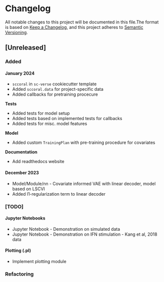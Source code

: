# Changelog

All notable changes to this project will be documented in this file.The format is based on [Keep a Changelog][],
and this project adheres to [Semantic Versioning][].

[keep a changelog]: https://keepachangelog.com/en/1.0.0/
[semantic versioning]: https://semver.org/spec/v2.0.0.html

## [Unreleased]

### Added

#### January 2024

-   `sccoral` in `sc-verse` cookiecutter template
-   Added `sccoral.data` for project-specific data
-   Added callbacks for pretraining procecure

**Tests**

-   Added tests for model setup
-   Added tests based on implemented tests for callbacks
-   Added tests for misc. model features

**Model**

-   Added custom `TrainingPlan` with pre-training procedure for covariates

**Documentation**

-   Add readthedocs website

#### December 2023

-   Model/Module/nn - Covariate informed VAE with linear decoder, model based on LSCVI
-   Added l1-regularization term to linear decoder

### [TODO]

#### Jupyter Notebooks

-   Jupyter Notebook - Demonstration on simulated data
-   Jupyter Notebook - Demonstration on IFN stimulation - Kang et al, 2018 data

#### Plotting (.pl)

-   Implement plotting module

### Refactoring

<!-- #### Tools (.tl)  -->
